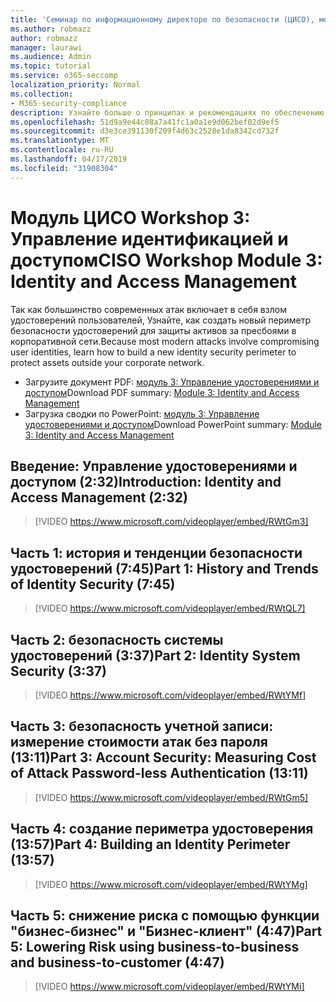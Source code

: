 ```yaml
---
title: 'Семинар по информационному директоре по безопасности (ЦИСО), модуль 3: идентификация и управление доступом'
ms.author: robmazz
author: robmazz
manager: laurawi
ms.audience: Admin
ms.topic: tutorial
ms.service: o365-seccomp
localization_priority: Normal
ms.collection:
- M365-security-compliance
description: Узнайте больше о принципах и рекомендациях по обеспечению безопасности модернизации в Организации.
ms.openlocfilehash: 51d9a9e44c08a7a41fc1a0a1e9d062bef02d9ef5
ms.sourcegitcommit: d3e3ce391130f209f4d63c2528e1da8342cd732f
ms.translationtype: MT
ms.contentlocale: ru-RU
ms.lasthandoff: 04/17/2019
ms.locfileid: "31908304"
---
```

# <a name="ciso-workshop-module-3-identity-and-access-management"></a><span data-ttu-id="6b8ce-103">Модуль ЦИСО Workshop 3: Управление идентификацией и доступом</span><span class="sxs-lookup"><span data-stu-id="6b8ce-103">CISO Workshop Module 3: Identity and Access Management</span></span> 

<span data-ttu-id="6b8ce-104">Так как большинство современных атак включает в себя взлом удостоверений пользователей, Узнайте, как создать новый периметр безопасности удостоверений для защиты активов за пресбоями в корпоративной сети.</span><span class="sxs-lookup"><span data-stu-id="6b8ce-104">Because most modern attacks involve compromising user identities, learn how to build a new identity security perimeter to protect assets outside your corporate network.</span></span>

- <span data-ttu-id="6b8ce-105">Загрузите документ PDF: [модуль 3: Управление удостоверениями и доступом](media/ciso-workshop-3-identity-protection.pdf)</span><span class="sxs-lookup"><span data-stu-id="6b8ce-105">Download PDF summary: [Module 3: Identity and Access Management](media/ciso-workshop-3-identity-protection.pdf)</span></span>
- <span data-ttu-id="6b8ce-106">Загрузка сводки по PowerPoint: [модуль 3: Управление удостоверениями и доступом](https://docs.microsoft.com/office365/securitycompliance/media/ciso-workshop-3-identity-protection.pptx)</span><span class="sxs-lookup"><span data-stu-id="6b8ce-106">Download PowerPoint summary: [Module 3: Identity and Access Management](https://docs.microsoft.com/office365/securitycompliance/media/ciso-workshop-3-identity-protection.pptx)</span></span>

## <a name="introduction-identity-and-access-management-232"></a><span data-ttu-id="6b8ce-107">Введение: Управление удостоверениями и доступом (2:32)</span><span class="sxs-lookup"><span data-stu-id="6b8ce-107">Introduction: Identity and Access Management (2:32)</span></span>

> [!VIDEO https://www.microsoft.com/videoplayer/embed/RWtGm3]

## <a name="part-1-history-and-trends-of-identity-security-745"></a><span data-ttu-id="6b8ce-108">Часть 1: история и тенденции безопасности удостоверений (7:45)</span><span class="sxs-lookup"><span data-stu-id="6b8ce-108">Part 1: History and Trends of Identity Security (7:45)</span></span>

> [!VIDEO https://www.microsoft.com/videoplayer/embed/RWtQL7]

## <a name="part-2-identity-system-security-337"></a><span data-ttu-id="6b8ce-109">Часть 2: безопасность системы удостоверений (3:37)</span><span class="sxs-lookup"><span data-stu-id="6b8ce-109">Part 2: Identity System Security (3:37)</span></span>

> [!VIDEO https://www.microsoft.com/videoplayer/embed/RWtYMf]

## <a name="part-3-account-security-measuring-cost-of-attack-password-less-authentication-1311"></a><span data-ttu-id="6b8ce-110">Часть 3: безопасность учетной записи: измерение стоимости атак без пароля (13:11)</span><span class="sxs-lookup"><span data-stu-id="6b8ce-110">Part 3: Account Security: Measuring Cost of Attack Password-less Authentication (13:11)</span></span>

> [!VIDEO https://www.microsoft.com/videoplayer/embed/RWtGm5]

## <a name="part-4-building-an-identity-perimeter-1357"></a><span data-ttu-id="6b8ce-111">Часть 4: создание периметра удостоверения (13:57)</span><span class="sxs-lookup"><span data-stu-id="6b8ce-111">Part 4: Building an Identity Perimeter (13:57)</span></span>

> [!VIDEO https://www.microsoft.com/videoplayer/embed/RWtYMg]

## <a name="part-5-lowering-risk-using-business-to-business-and-business-to-customer-447"></a><span data-ttu-id="6b8ce-112">Часть 5: снижение риска с помощью функции "бизнес-бизнес" и "Бизнес-клиент" (4:47)</span><span class="sxs-lookup"><span data-stu-id="6b8ce-112">Part 5: Lowering Risk using business-to-business and business-to-customer (4:47)</span></span>

> [!VIDEO https://www.microsoft.com/videoplayer/embed/RWtYMi]